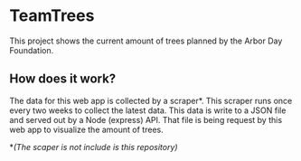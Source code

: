# TeamTrees
This project shows the current amount of trees planned by the Arbor Day Foundation.

## How does it work?
The data for this web app is collected by a scraper*. This scraper runs once every two weeks to collect the latest data. This data is write to a JSON file and served out by a Node (express) API. That file is being request by this web app to visualize the amount of trees.

**(The scaper is not include is this repository)*
